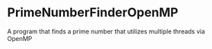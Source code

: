 # PrimeNumberFinderOpenMP
A program that finds a prime number that utilizes multiple threads via OpenMP
